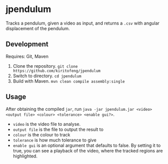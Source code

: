 # jpendulum

Tracks a pendulum, given a video as input, and returns a `.csv` with angular displacement of the pendulum.

## Development

Requires: Git, Maven

1. Clone the repository. `git clone https://github.com/kiritofeng/jpendulum`
2. Switch to directory. `cd jpendulum`
3. Build with Maven. `mvn clean compile assembly:single`

## Usage

After obtaining the compiled `jar`, run `java -jar jpendulum.jar <video> <output file> <colour> <tolerance> <enable gui?>`.

- `video` is the video file to analyse.
- `output file` is the file to output the result to
- `colour` is the colour to track
- `tolerance` is how much tolerance to give
- `enable gui` is an optional argument that defaults to false. By setting it to true, you can see a playback of the video, where the tracked regions are highlighted.
